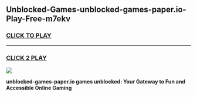 
## Unblocked-Games-unblocked-games-paper.io-Play-Free-m7ekv
<h3>
<a href="https://premium76.site?title=unblocked-games-paper.io&ref=18A1">CLICK TO PLAY</a></h3>
<hr>

<h3>
<a href="https://premium76.site?title=unblocked-games-paper.io&ref=18A1">CLICK 2 PLAY</a>
  
</h3>

<a href="https://premium76.site?title=unblocked-games-paper.io&ref=18A1"><img src="https://clearcache.store/games.png"></a>


**unblocked-games-paper.io games unblocked: Your Gateway to Fun and Accessible Online Gaming**
